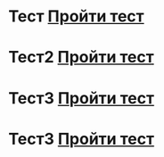 # Тест [Пройти тест](https://lolgin.github.io/fantastic-spoon/quiz_pro.html)
# Тест2 [Пройти тест](https://lolgin.github.io/fantastic-spoon/test.html)
# Тест3 [Пройти тест](https://lolgin.github.io/fantastic-spoon/electro_test_two_modes.html)
# Тест3 [Пройти тест](https://lolgin.github.io/fantastic-spoon/quiz_pro1.html)
